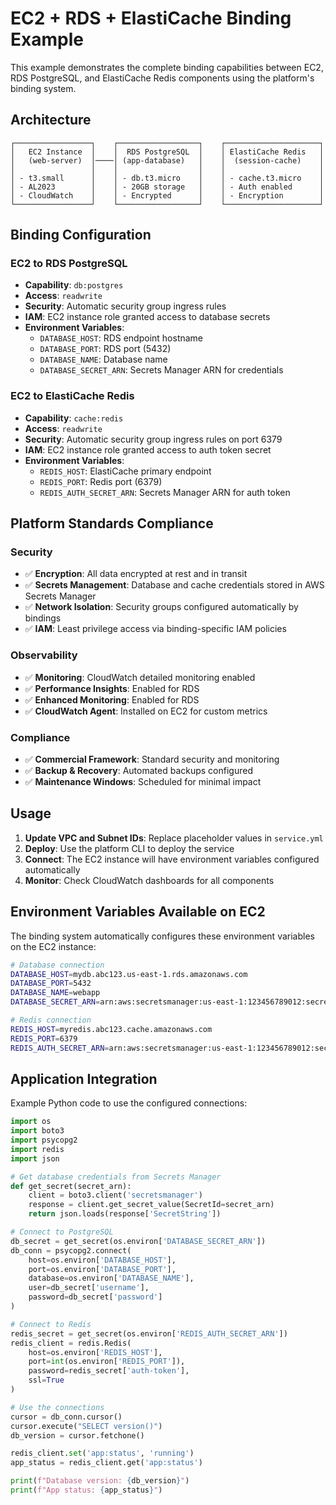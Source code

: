 # EC2 + RDS + ElastiCache Binding Example

This example demonstrates the complete binding capabilities between EC2, RDS PostgreSQL, and ElastiCache Redis components using the platform's binding system.

## Architecture

```
┌─────────────────┐    ┌──────────────────┐    ┌─────────────────────┐
│   EC2 Instance  │    │  RDS PostgreSQL  │    │ ElastiCache Redis   │
│   (web-server)  │────│ (app-database)   │    │  (session-cache)    │
│                 │    │                  │    │                     │
│ - t3.small      │    │ - db.t3.micro    │    │ - cache.t3.micro    │
│ - AL2023        │    │ - 20GB storage   │    │ - Auth enabled      │
│ - CloudWatch    │    │ - Encrypted      │    │ - Encryption        │
└─────────────────┘    └──────────────────┘    └─────────────────────┘
```

## Binding Configuration

### EC2 to RDS PostgreSQL
- **Capability**: `db:postgres`
- **Access**: `readwrite`
- **Security**: Automatic security group ingress rules
- **IAM**: EC2 instance role granted access to database secrets
- **Environment Variables**:
  - `DATABASE_HOST`: RDS endpoint hostname
  - `DATABASE_PORT`: RDS port (5432)
  - `DATABASE_NAME`: Database name
  - `DATABASE_SECRET_ARN`: Secrets Manager ARN for credentials

### EC2 to ElastiCache Redis
- **Capability**: `cache:redis`
- **Access**: `readwrite`
- **Security**: Automatic security group ingress rules on port 6379
- **IAM**: EC2 instance role granted access to auth token secret
- **Environment Variables**:
  - `REDIS_HOST`: ElastiCache primary endpoint
  - `REDIS_PORT`: Redis port (6379)
  - `REDIS_AUTH_SECRET_ARN`: Secrets Manager ARN for auth token

## Platform Standards Compliance

### Security
- ✅ **Encryption**: All data encrypted at rest and in transit
- ✅ **Secrets Management**: Database and cache credentials stored in AWS Secrets Manager
- ✅ **Network Isolation**: Security groups configured automatically by bindings
- ✅ **IAM**: Least privilege access via binding-specific IAM policies

### Observability
- ✅ **Monitoring**: CloudWatch detailed monitoring enabled
- ✅ **Performance Insights**: Enabled for RDS
- ✅ **Enhanced Monitoring**: Enabled for RDS
- ✅ **CloudWatch Agent**: Installed on EC2 for custom metrics

### Compliance
- ✅ **Commercial Framework**: Standard security and monitoring
- ✅ **Backup & Recovery**: Automated backups configured
- ✅ **Maintenance Windows**: Scheduled for minimal impact

## Usage

1. **Update VPC and Subnet IDs**: Replace placeholder values in `service.yml`
2. **Deploy**: Use the platform CLI to deploy the service
3. **Connect**: The EC2 instance will have environment variables configured automatically
4. **Monitor**: Check CloudWatch dashboards for all components

## Environment Variables Available on EC2

The binding system automatically configures these environment variables on the EC2 instance:

```bash
# Database connection
DATABASE_HOST=mydb.abc123.us-east-1.rds.amazonaws.com
DATABASE_PORT=5432
DATABASE_NAME=webapp
DATABASE_SECRET_ARN=arn:aws:secretsmanager:us-east-1:123456789012:secret:rds-db-credentials/cluster-ABC123

# Redis connection
REDIS_HOST=myredis.abc123.cache.amazonaws.com
REDIS_PORT=6379
REDIS_AUTH_SECRET_ARN=arn:aws:secretsmanager:us-east-1:123456789012:secret:elasticache-auth-token-ABC123
```

## Application Integration

Example Python code to use the configured connections:

```python
import os
import boto3
import psycopg2
import redis
import json

# Get database credentials from Secrets Manager
def get_secret(secret_arn):
    client = boto3.client('secretsmanager')
    response = client.get_secret_value(SecretId=secret_arn)
    return json.loads(response['SecretString'])

# Connect to PostgreSQL
db_secret = get_secret(os.environ['DATABASE_SECRET_ARN'])
db_conn = psycopg2.connect(
    host=os.environ['DATABASE_HOST'],
    port=os.environ['DATABASE_PORT'],
    database=os.environ['DATABASE_NAME'],
    user=db_secret['username'],
    password=db_secret['password']
)

# Connect to Redis
redis_secret = get_secret(os.environ['REDIS_AUTH_SECRET_ARN'])
redis_client = redis.Redis(
    host=os.environ['REDIS_HOST'],
    port=int(os.environ['REDIS_PORT']),
    password=redis_secret['auth-token'],
    ssl=True
)

# Use the connections
cursor = db_conn.cursor()
cursor.execute("SELECT version()")
db_version = cursor.fetchone()

redis_client.set('app:status', 'running')
app_status = redis_client.get('app:status')

print(f"Database version: {db_version}")
print(f"App status: {app_status}")
```
